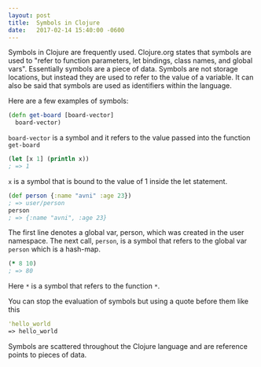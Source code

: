 ```yaml
---
layout: post
title:  Symbols in Clojure
date:   2017-02-14 15:40:00 -0600
---
```


Symbols in Clojure are frequently used. Clojure.org states that symbols are used to "refer to function parameters, let bindings, class names, and global vars". Essentially symbols are a piece of data. Symbols are not storage locations, but instead they are used to refer to the value of a variable. It can also be said that symbols are used as identifiers within the language. 

Here are a few examples of symbols:

```clojure
(defn get-board [board-vector]
  board-vector)
```

`board-vector` is a symbol and it refers to the value passed into the function `get-board`

```clojure
(let [x 1] (println x))
; => 1
```

`x` is a symbol that is bound to the value of 1 inside the let statement. 

```clojure
(def person {:name "avni" :age 23})
; => user/person
person
; => {:name "avni", :age 23}
```

The first line denotes a global var, person, which was created in the user namespace. The next call, `person`, is a symbol that refers to the global var `person` which is a hash-map.

```clojure
(* 8 10)
; => 80
```

Here `*` is a symbol that refers to the function `*`.

You can stop the evaluation of symbols but using a quote before them like this

```clojure
'hello_world
=> hello_world
```
Symbols are scattered throughout the Clojure language and are reference points to pieces of data.
